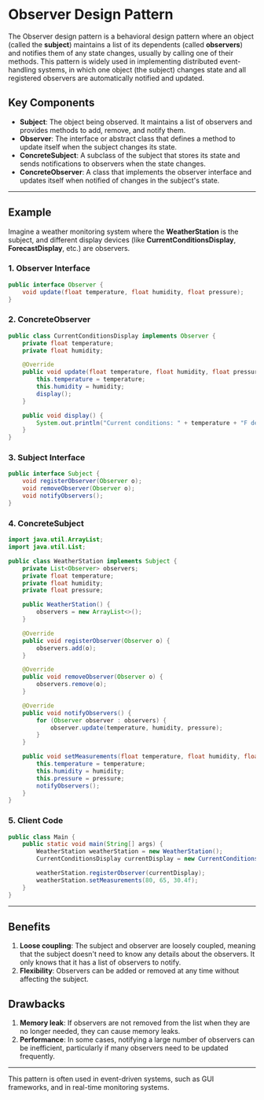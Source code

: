 # Observer Design Pattern

The Observer design pattern is a behavioral design pattern where an object (called the **subject**) maintains a list of its dependents (called **observers**) and notifies them of any state changes, usually by calling one of their methods. This pattern is widely used in implementing distributed event-handling systems, in which one object (the subject) changes state and all registered observers are automatically notified and updated.

## Key Components

- **Subject**: The object being observed. It maintains a list of observers and provides methods to add, remove, and notify them.
- **Observer**: The interface or abstract class that defines a method to update itself when the subject changes its state.
- **ConcreteSubject**: A subclass of the subject that stores its state and sends notifications to observers when the state changes.
- **ConcreteObserver**: A class that implements the observer interface and updates itself when notified of changes in the subject's state.

---

## Example

Imagine a weather monitoring system where the **WeatherStation** is the subject, and different display devices (like **CurrentConditionsDisplay**, **ForecastDisplay**, etc.) are observers.

### 1. Observer Interface
```java
public interface Observer {
    void update(float temperature, float humidity, float pressure);
}
```

### 2. ConcreteObserver
```java
public class CurrentConditionsDisplay implements Observer {
    private float temperature;
    private float humidity;

    @Override
    public void update(float temperature, float humidity, float pressure) {
        this.temperature = temperature;
        this.humidity = humidity;
        display();
    }

    public void display() {
        System.out.println("Current conditions: " + temperature + "F degrees and " + humidity + "% humidity");
    }
}
```

### 3. Subject Interface
```java
public interface Subject {
    void registerObserver(Observer o);
    void removeObserver(Observer o);
    void notifyObservers();
}
```

### 4. ConcreteSubject
```java
import java.util.ArrayList;
import java.util.List;

public class WeatherStation implements Subject {
    private List<Observer> observers;
    private float temperature;
    private float humidity;
    private float pressure;

    public WeatherStation() {
        observers = new ArrayList<>();
    }

    @Override
    public void registerObserver(Observer o) {
        observers.add(o);
    }

    @Override
    public void removeObserver(Observer o) {
        observers.remove(o);
    }

    @Override
    public void notifyObservers() {
        for (Observer observer : observers) {
            observer.update(temperature, humidity, pressure);
        }
    }

    public void setMeasurements(float temperature, float humidity, float pressure) {
        this.temperature = temperature;
        this.humidity = humidity;
        this.pressure = pressure;
        notifyObservers();
    }
}
```

### 5. Client Code
```java
public class Main {
    public static void main(String[] args) {
        WeatherStation weatherStation = new WeatherStation();
        CurrentConditionsDisplay currentDisplay = new CurrentConditionsDisplay();

        weatherStation.registerObserver(currentDisplay);
        weatherStation.setMeasurements(80, 65, 30.4f);
    }
}
```

---

## Benefits

1. **Loose coupling**: The subject and observer are loosely coupled, meaning that the subject doesn't need to know any details about the observers. It only knows that it has a list of observers to notify.
2. **Flexibility**: Observers can be added or removed at any time without affecting the subject.

## Drawbacks

1. **Memory leak**: If observers are not removed from the list when they are no longer needed, they can cause memory leaks.
2. **Performance**: In some cases, notifying a large number of observers can be inefficient, particularly if many observers need to be updated frequently.

---

This pattern is often used in event-driven systems, such as GUI frameworks, and in real-time monitoring systems.
